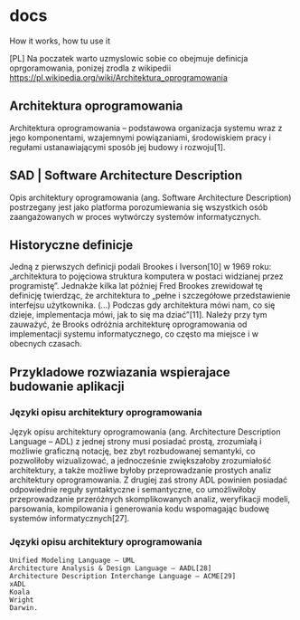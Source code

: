# docs
How it works, how tu use it



[PL]
Na poczatek warto uzmyslowic sobie co obejmuje definicja oprgoramowania, ponizej zrodla z wikipedii
https://pl.wikipedia.org/wiki/Architektura_oprogramowania


## Architektura oprogramowania
Architektura oprogramowania – podstawowa organizacja systemu wraz z jego komponentami, wzajemnymi powiązaniami, środowiskiem pracy i regułami ustanawiającymi sposób jej budowy i rozwoju[1].

## SAD | Software Architecture Description
Opis architektury oprogramowania (ang. Software Architecture Description) postrzegany jest jako platforma porozumiewania się wszystkich osób zaangażowanych w proces wytwórczy systemów informatycznych. 

## Historyczne definicje
Jedną z pierwszych definicji podali Brookes i Iverson[10] w 1969 roku: „architektura to pojęciowa struktura komputera w postaci widzianej przez programistę”. Jednakże kilka lat później Fred Brookes zrewidował tę definicję twierdząc, że architektura to „pełne i szczegółowe przedstawienie interfejsu użytkownika. (…) Podczas gdy architektura mówi nam, co się dzieje, implementacja mówi, jak to się ma dziać”[11]. Należy przy tym zauważyć, że Brooks odróżnia architekturę oprogramowania od implementacji systemu informatycznego, co często ma miejsce i w obecnych czasach. 


## Przykladowe rozwiazania wspierajace budowanie aplikacji

### Języki opisu architektury oprogramowania

Język opisu architektury oprogramowania (ang. Architecture Description Language – ADL) z jednej strony musi posiadać prostą, zrozumiałą i możliwie graficzną notację, bez zbyt rozbudowanej semantyki, co pozwoliłoby wizualizować, a jednocześnie zwiększałoby zrozumiałość architektury, a także możliwe byłoby przeprowadzanie prostych analiz architektury oprogramowania. Z drugiej zaś strony ADL powinien posiadać odpowiednie reguły syntaktyczne i semantyczne, co umożliwiłoby przeprowadzanie przeróżnych skomplikowanych analiz, weryfikacji modeli, parsowania, kompilowania i generowania kodu wspomagając budowę systemów informatycznych[27].

### Języki opisu architektury oprogramowania


    Unified Modeling Language – UML
    Architecture Analysis & Design Language – AADL[28]
    Architecture Description Interchange Language – ACME[29]
    xADL
    Koala
    Wright
    Darwin. 
